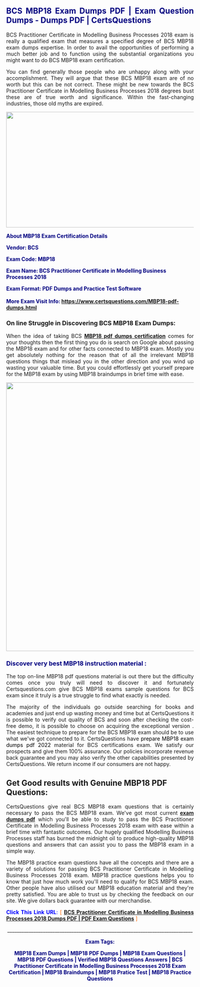 <h2 style="text-align: justify;"><span style="color: #000080;">BCS MBP18 Exam Dumps PDF | Exam Question Dumps - Dumps PDF | CertsQuestions</span></h2>
<p style="text-align: justify;">BCS Practitioner Certificate in Modelling Business Processes 2018 exam is really a qualified exam that measures a specified degree of BCS  MBP18 exam dumps expertise. In order to avail the opportunities of performing a much better job and to function using the substantial organizations you might want to do BCS MBP18 exam certification.</p>
<p style="text-align: justify;">You can find generally those people who are unhappy along with your accomplishment. They will argue that these BCS  MBP18 exam are of no worth but this can be not correct. These might be new towards the BCS Practitioner Certificate in Modelling Business Processes 2018 degrees bust these are of true worth and significance. Within the fast-changing industries, those old myths are expired.</p>
<p><img style="display: block; margin-left: auto; margin-right: auto;" src="https://i.imgur.com/eaP4ae9.png" width="840" height="310" /></p>
<p><span style="color: #000080;"><strong>About MBP18 Exam Certification Details</strong></span></p>
<p><span style="color: #000080;"><strong>Vendor: BCS<br /></strong></span></p>
<p><span style="color: #000080;"><strong>Exam Code: MBP18</strong></span></p>
<p><span style="color: #000080;"><strong>Exam Name: BCS Practitioner Certificate in Modelling Business Processes 2018</strong></span></p>
<p><span style="color: #000080;"><strong>Exam Format: PDF Dumps and Practice Test Software<br /><br />More Exam Visit Info: <span style="color: #ff6600;"><a href="https://www.certsquestions.com/MBP18-pdf-dumps.html">https://www.certsquestions.com/MBP18-pdf-dumps.html</a></span></strong></span></p>
<h3>On line Struggle in Discovering BCS MBP18 Exam Dumps:</h3>
<p style="text-align: justify;">When the idea of taking BCS <a href="https://www.certsquestions.com/MBP18-pdf-dumps.html"><strong> MBP18 pdf dumps certification</strong></a> comes for your thoughts then the first thing you do is search on Google about passing the MBP18 exam and for other facts connected to MBP18 exam. Mostly you get absolutely nothing for the reason that of all the irrelevant MBP18 questions things that mislead you in the other direction and you wind up wasting your valuable time. But you could effortlessly get yourself prepare for the MBP18 exam by using MBP18 braindumps in brief time with ease.</p>
<p><a href="https://www.certsquestions.com/MBP18-pdf-dumps.html"><img style="display: block; margin-left: auto; margin-right: auto;" src="https://i.imgur.com/pxhoKQ2.png" width="720" /></a></p>
<h3><span style="color: #000080;">Discover very best  MBP18 instruction material :</span></h3>
<p style="text-align: justify;">The top on-line MBP18 pdf questions material is out there but the difficulty comes once you truly will need to discover it and fortunately Certsquestions.com give BCS MBP18 exams sample questions for BCS  exam since it truly is a true struggle to find what exactly is needed.</p>
<p style="text-align: justify;">The majority of the individuals go outside searching for books and academies and just end up wasting money and time but at CertsQuestions it is possible to verify out quality of BCS  and soon after checking the cost-free demo, it is possible to choose on acquiring the exceptional version . The easiest technique to prepare for the BCS MBP18 exam should be to use what we've got connected to it. CertsQuestions have <span style="color: #000000;">prepare MBP18 exam dumps pdf 2022</span> material for BCS certifications exam. We satisfy our prospects and give them 100% assurance. Our policies incorporate revenue back guarantee and you may also verify the other capabilities presented by CertsQuestions. We return income if our consumers are not happy.</p>
<h2>Get Good results with Genuine MBP18 PDF Questions:</h2>
<p style="text-align: justify;">CertsQuestions give real BCS MBP18 exam questions that is certainly necessary to pass the BCS  MBP18 exam. We've got most current<strong>&nbsp;<a href="https://www.certsquestions.com/">exam dumps pdf</a></strong>&nbsp;which you'll be able to study to pass the BCS Practitioner Certificate in Modelling Business Processes 2018 exam with ease within a brief time with fantastic outcomes. Our hugely qualified Modelling Business Processes staff has burned the midnight oil to produce high-quality MBP18 questions and answers that can assist you to pass the MBP18 exam in a simple way.</p>
<p style="text-align: justify;">The MBP18 practice exam questions have all the concepts and there are a variety of solutions for passing BCS Practitioner Certificate in Modelling Business Processes 2018 exam. MBP18 practice questions helps you to know that just how much work you'll need to qualify for BCS  MBP18 exam. Other people have also utilised our MBP18 education material and they're pretty satisfied. You are able to trust us by checking the feedback on our site. We give dollars back guarantee with our merchandise.</p>
<p style="text-align: justify;"><span style="color: #0000ff;"><strong>Click This Link URL</strong>:</span> <span style="color: #ff6600;">[ <strong><a href="https://www.certsquestions.com/modelling-business-processes-certification.html">BCS Practitioner Certificate in Modelling Business Processes 2018 Dumps PDF | PDF Exam Questions</a></strong> ]</span></p>
<p style="text-align: center;">______________________________________________________________________________</p>
<p style="text-align: center;"><span style="color: #000080;"><strong>Exam Tags:</strong></span></p>
<p style="text-align: center;"><span style="color: #000080;"><strong>MBP18 Exam Dumps | MBP18 PDF Dumps | MBP18 Exam Questions | MBP18 PDF Questions | Verified MBP18 Questions Answers | BCS Practitioner Certificate in Modelling Business Processes 2018 Exam Certification | MBP18 Braindumps | MBP18 Pratice Test | MBP18 Practice Questions</strong></span></p>
